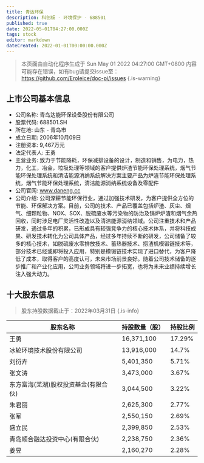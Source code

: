 ```yaml
---
title: 青达环保
description: 科创板 - 环境保护 - 688501
published: true
date: 2022-05-01T04:27:00.000Z
tags: stock
editor: markdown
dateCreated: 2022-01-01T00:00:00.000Z
---
```


> 本页面由自动化程序生成于 Sun May 01 2022 04:27:00 GMT+0800
> 内容可能存在错误，如有bug请提交issue至：https://github.com/Eroleice/doc-pi/issues
{.is-warning}

## 上市公司基本信息
- 公司名称: 青岛达能环保设备股份有限公司
- 股票代码: 688501.SH
- 所在地: 山东 - 青岛市
- 成立日期: 2006年10月09日
- 注册资本: 9,467万元
- 法定代表人: 王勇
- 主营业务: 致力于节能降耗，环保减排设备的设计，制造和销售，为电力，热力，化工，冶金，垃圾处理等领域的客户提供炉渣节能环保处理系统，烟气节能环保处理系统和清洁能源消纳系统解决方案主要产品为炉渣节能环保处理系统，烟气节能环保处理系统，清洁能源消纳系统设备及零配件
- 公司官网: www.daneng.cc
- 公司介绍: 公司深耕节能环保行业，通过加强技术研发，为客户提供全方位的节能、环保解决方案。目前，公司的技术、产品已覆盖包括炉渣、灰尘、烟气、细颗粒物、NOX、SOX、脱硫废水等污染物的防治及锅炉炉渣和烟气余热回收，同时涉足电厂灵活性改造以及清洁能源消纳领域。公司注重技术和产品研发，通过多年的积累，已形成具有较强竞争力的核心技术体系，并将科技成果、研发技术转化为公司具体产品，经过多年持续不断的研发，公司储备了较多的核心技术，如脱硫废水零排放技术、蓄热器技术、捞渣机模锻链技术等，部分技术已经或即将投入应用，特别是模锻链技术实现了进口替代，为客户降低了成本，取得客户的高度认可，未来市场前景良好。随着公司技术储备的逐步推广和产业化应用，公司业务领域将进一步拓宽，也将为未来业绩持续增长注入强大动力。


## 十大股东信息
> 股东持股数据截止于：2022年03月31日
{.is-info}

| 股东名称 | 持股数量（股） | 持股比例 |
| --- | --- | --- |
| 王勇 | 16,371,100 | 17.29% |
| 冰轮环境技术股份有限公司 | 13,916,000 | 14.7% |
| 刘衍卉 | 5,401,350 | 5.71% |
| 张文涛 | 3,473,000 | 3.67% |
| 东方富海(芜湖)股权投资基金(有限合伙) | 3,044,500 | 3.22% |
| 朱君丽 | 2,625,300 | 2.77% |
| 张军 | 2,550,150 | 2.69% |
| 盛立民 | 2,399,850 | 2.53% |
| 青岛顺合融达投资中心(有限合伙) | 2,238,750 | 2.36% |
| 姜昱 | 2,160,270 | 2.28% |




